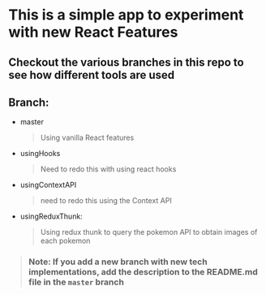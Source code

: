 # This is a simple app to experiment with new React Features
## Checkout the various branches in this repo to see how different tools are used
## Branch:
- master
  > Using vanilla React features
- usingHooks
  > Need to redo this with using react hooks
- usingContextAPI
  > need to redo this using the Context API
- usingReduxThunk:
  > Using redux thunk to query the pokemon API to obtain images of each pokemon

> ### Note: If you add a new branch with new tech implementations, add the description to the README.md file in the `master` branch
